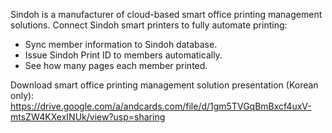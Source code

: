 Sindoh is a manufacturer of cloud-based smart office printing management solutions. Connect Sindoh smart printers to fully automate printing:
- Sync member information to Sindoh database.
- Issue Sindoh Print ID to members automatically.
- See how many pages each member printed.

Download smart office printing management solution presentation (Korean only): https://drive.google.com/a/andcards.com/file/d/1gm5TVGqBmBxcf4uxV-mtsZW4KXexINUk/view?usp=sharing